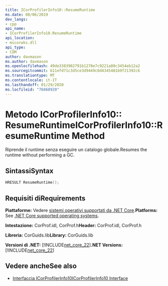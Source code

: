 ```yaml
---
title: ICorProfilerInfo10::ResumeRuntime
ms.date: 08/06/2019
dev_langs:
- cpp
api_name:
- ICorProfilerInfo10.ResumeRuntime
api_location:
- mscorwks.dll
api_type:
- COM
author: davmason
ms.author: davmason
ms.openlocfilehash: 49de3383902791b1278e7c9221a80c3454eb12a2
ms.sourcegitcommit: b11efd71c3d5ce3d9449c8d4345481b9f21392c6
ms.translationtype: MT
ms.contentlocale: it-IT
ms.lasthandoff: 01/29/2020
ms.locfileid: "76868920"
---
```

# <a name="icorprofilerinfo10resumeruntime-method"></a><span data-ttu-id="76f97-102">Metodo ICorProfilerInfo10:: ResumeRuntime</span><span class="sxs-lookup"><span data-stu-id="76f97-102">ICorProfilerInfo10::ResumeRuntime Method</span></span>

<span data-ttu-id="76f97-103">Riprende il runtime senza eseguire un catalogo globale.</span><span class="sxs-lookup"><span data-stu-id="76f97-103">Resumes the runtime without performing a GC.</span></span>

## <a name="syntax"></a><span data-ttu-id="76f97-104">Sintassi</span><span class="sxs-lookup"><span data-stu-id="76f97-104">Syntax</span></span>

```cpp
HRESULT ResumeRuntime();
```

## <a name="requirements"></a><span data-ttu-id="76f97-105">Requisiti di</span><span class="sxs-lookup"><span data-stu-id="76f97-105">Requirements</span></span>

<span data-ttu-id="76f97-106">**Piattaforme:** Vedere [sistemi operativi supportati da .NET Core](../../../core/install/dependencies.md?tabs=netcore30&pivots=os-windows).</span><span class="sxs-lookup"><span data-stu-id="76f97-106">**Platforms:** See [.NET Core supported operating systems](../../../core/install/dependencies.md?tabs=netcore30&pivots=os-windows).</span></span>

<span data-ttu-id="76f97-107">**Intestazione:** CorProf.idl, CorProf.h</span><span class="sxs-lookup"><span data-stu-id="76f97-107">**Header:** CorProf.idl, CorProf.h</span></span>

<span data-ttu-id="76f97-108">**Libreria:** CorGuids.lib</span><span class="sxs-lookup"><span data-stu-id="76f97-108">**Library:** CorGuids.lib</span></span>

<span data-ttu-id="76f97-109">**Versioni di .NET:** [!INCLUDE[net_core_22](../../../../includes/net-core-30-md.md)]</span><span class="sxs-lookup"><span data-stu-id="76f97-109">**.NET Versions:** [!INCLUDE[net_core_22](../../../../includes/net-core-30-md.md)]</span></span>

## <a name="see-also"></a><span data-ttu-id="76f97-110">Vedere anche</span><span class="sxs-lookup"><span data-stu-id="76f97-110">See also</span></span>

- [<span data-ttu-id="76f97-111">Interfaccia ICorProfilerInfo10</span><span class="sxs-lookup"><span data-stu-id="76f97-111">ICorProfilerInfo10 Interface</span></span>](icorprofilerinfo10-interface.md)
